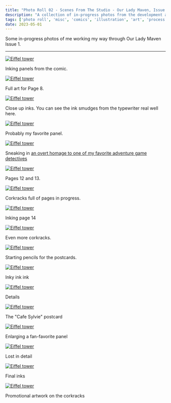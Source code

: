 ```yaml
---
title: "Photo Roll 02 - Scenes From The Studio - Our Lady Maven, Issue 1"
description: "A collection of in-progress photos from the development and illustration process for Our Lady Maven."  
tags: ['photo roll', 'misc', 'comics', 'illustration', 'art', 'process']
date: 2023-05-01
---
```


Some in-progress photos of me working my way through Our Lady Maven Issue 1.

<hr/>


<div class="floatcenter caption">
  <p><a href= "/photo/002/01.jpeg"><img src="/photo/002/01.jpeg" alt="Eiffel tower"></a></p>
  <p> Inking panels from the comic. </p>
</div>
<div class="floatcenter caption">
  <p><a href= "/photo/002/02.jpeg"><img src="/photo/002/02.jpeg" alt="Eiffel tower"></a></p>
  <p> Full art for Page 8.</a> </p>
</div>
<div class="floatcenter caption">
  <p><a href= "/photo/002/03.jpeg"><img src="/photo/002/03.jpeg" alt="Eiffel tower"></a></p>
  <p> Close up inks. You can see the ink smudges from the typewriter real well here. </p>
</div>
<div class="floatcenter caption">
  <p><a href= "/photo/002/04.jpeg"><img src="/photo/002/04.jpeg" alt="Eiffel tower"></a></p>
  <p> Probably my favorite panel. </a></p>
</div>
<div class="floatcenter caption">
  <p><a href= "/photo/002/06.jpeg"><img src="/photo/002/06.jpeg" alt="Eiffel tower"></a></p>
  <p> Sneaking in <a href="https://en.wikipedia.org/wiki/Tex_Murphy">an overt homage to one of my favorite adventure game detectives</a> </p>
</div>
<div class="floatcenter caption">
  <p><a href= "/photo/002/07.jpeg"><img src="/photo/002/07.jpeg" alt="Eiffel tower"></a></p>
  <p> Pages 12 and 13.</p>
</div>
<div class="floatcenter caption">
  <p><a href= "/photo/002/08.jpeg"><img src="/photo/002/08.jpeg" alt="Eiffel tower"></a></p>
  <p> Corkracks full of pages in progress. </p>
</div>
<div class="floatcenter caption">
  <p><a href= "/photo/002/09.jpeg"><img src="/photo/002/09.jpeg" alt="Eiffel tower"></a></p>
  <p> Inking page 14 </p>
</div>
<div class="floatcenter caption">
  <p><a href= "/photo/002/10.jpeg"><img src="/photo/002/10.jpeg" alt="Eiffel tower"></a></p>
  <p> Even more corkracks. </p>
</div>
<div class="floatcenter caption">
  <p><a href= "/photo/002/11.jpeg"><img src="/photo/002/11.jpeg" alt="Eiffel tower"></a></p>
  <p> Starting pencils for the postcards. </p>
</div>
<div class="floatcenter caption">
  <p><a href= "/photo/002/12.jpeg"><img src="/photo/002/12.jpeg" alt="Eiffel tower"></a></p>
  <p> Inky ink ink </p>
</div>
<div class="floatcenter caption">
  <p><a href= "/photo/002/13.jpeg"><img src="/photo/002/13.jpeg" alt="Eiffel tower"></a></p>
  <p> Details </p>
</div>
<div class="floatcenter caption">
  <p><a href= "/photo/002/14.jpeg"><img src="/photo/002/14.jpeg" alt="Eiffel tower"></a></p>
  <p> The &quot;Cafe Sylvie&quot; postcard</p>
</div>
<div class="floatcenter caption">
  <p><a href= "/photo/002/15.jpeg"><img src="/photo/002/15.jpeg" alt="Eiffel tower"></a></p>
  <p> Enlarging a fan-favorite panel</p>
</div>
<div class="floatcenter caption">
  <p><a href= "/photo/002/16.jpeg"><img src="/photo/002/16.jpeg" alt="Eiffel tower"></a></p>
  <p> Lost in detail </p>
</div>
<div class="floatcenter caption">
  <p><a href= "/photo/002/17.jpeg"><img src="/photo/002/17.jpeg" alt="Eiffel tower"></a></p>
  <p> Final inks </p>
</div>
<div class="floatcenter caption">
  <p><a href= "/photo/002/18.jpeg"><img src="/photo/002/18.jpeg" alt="Eiffel tower"></a></p>
  <p> Promotional artwork on the corkracks </p>
</div>
